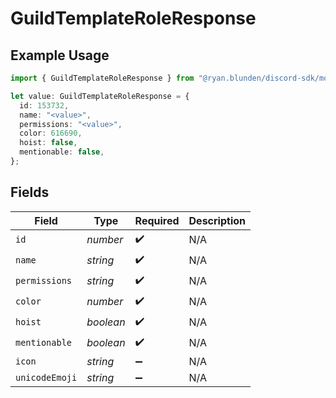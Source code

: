 # GuildTemplateRoleResponse

## Example Usage

```typescript
import { GuildTemplateRoleResponse } from "@ryan.blunden/discord-sdk/models/components";

let value: GuildTemplateRoleResponse = {
  id: 153732,
  name: "<value>",
  permissions: "<value>",
  color: 616690,
  hoist: false,
  mentionable: false,
};
```

## Fields

| Field              | Type               | Required           | Description        |
| ------------------ | ------------------ | ------------------ | ------------------ |
| `id`               | *number*           | :heavy_check_mark: | N/A                |
| `name`             | *string*           | :heavy_check_mark: | N/A                |
| `permissions`      | *string*           | :heavy_check_mark: | N/A                |
| `color`            | *number*           | :heavy_check_mark: | N/A                |
| `hoist`            | *boolean*          | :heavy_check_mark: | N/A                |
| `mentionable`      | *boolean*          | :heavy_check_mark: | N/A                |
| `icon`             | *string*           | :heavy_minus_sign: | N/A                |
| `unicodeEmoji`     | *string*           | :heavy_minus_sign: | N/A                |